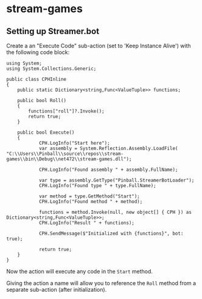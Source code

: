 # stream-games

## Setting up Streamer.bot

Create a an "Execute Code" sub-action (set to 'Keep Instance Alive') with the following code block:

```
using System;
using System.Collections.Generic;

public class CPHInline
{
	public static Dictionary<string,Func<ValueTuple>> functions;

	public bool Roll()
	{
		functions["roll"]?.Invoke();
		return true;
	}

	public bool Execute()
	{
			CPH.LogInfo("Start here");
		    var assembly = System.Reflection.Assembly.LoadFile(
"C:\\Users\\Pinball\\source\\repos\\stream-games\\bin\\Debug\\net472\\stream-games.dll");

			CPH.LogInfo("Found assembly " + assembly.FullName);

            var type = assembly.GetType("Pinball.StreamerBotLoader");
			CPH.LogInfo("Found type " + type.FullName);

            var method = type.GetMethod("Start");
			CPH.LogInfo("Found method " + method);

            functions = method.Invoke(null, new object[] { CPH }) as Dictionary<string,Func<ValueTuple>>;
			CPH.LogInfo("Result " + functions);

			CPH.SendMessage($"Initialized with {functions}", bot: true);

            return true;
	}
}
```

Now the action will execute any code in the `Start` method.

Giving the action a name will allow you to reference the `Roll` method from a separate sub-action (after initialization).
